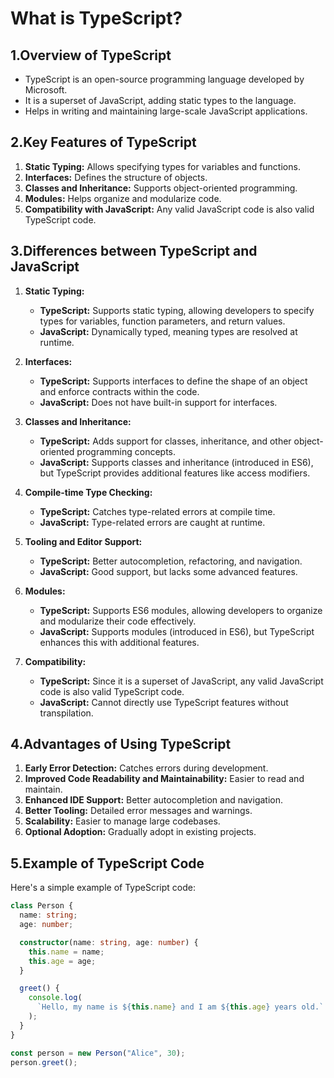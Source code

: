 # What is TypeScript?

## 1.Overview of TypeScript

- TypeScript is an open-source programming language developed by Microsoft.
- It is a superset of JavaScript, adding static types to the language.
- Helps in writing and maintaining large-scale JavaScript applications.

## 2.Key Features of TypeScript

1. **Static Typing:** Allows specifying types for variables and functions.
2. **Interfaces:** Defines the structure of objects.
3. **Classes and Inheritance:** Supports object-oriented programming.
4. **Modules:** Helps organize and modularize code.
5. **Compatibility with JavaScript:** Any valid JavaScript code is also valid TypeScript code.

## 3.Differences between TypeScript and JavaScript

1. **Static Typing:**

   - **TypeScript:** Supports static typing, allowing developers to specify types for variables, function parameters, and return values.
   - **JavaScript:** Dynamically typed, meaning types are resolved at runtime.

2. **Interfaces:**

   - **TypeScript:** Supports interfaces to define the shape of an object and enforce contracts within the code.
   - **JavaScript:** Does not have built-in support for interfaces.

3. **Classes and Inheritance:**

   - **TypeScript:** Adds support for classes, inheritance, and other object-oriented programming concepts.
   - **JavaScript:** Supports classes and inheritance (introduced in ES6), but TypeScript provides additional features like access modifiers.

4. **Compile-time Type Checking:**

   - **TypeScript:** Catches type-related errors at compile time.
   - **JavaScript:** Type-related errors are caught at runtime.

5. **Tooling and Editor Support:**

   - **TypeScript:** Better autocompletion, refactoring, and navigation.
   - **JavaScript:** Good support, but lacks some advanced features.

6. **Modules:**

   - **TypeScript:** Supports ES6 modules, allowing developers to organize and modularize their code effectively.
   - **JavaScript:** Supports modules (introduced in ES6), but TypeScript enhances this with additional features.

7. **Compatibility:**
   - **TypeScript:** Since it is a superset of JavaScript, any valid JavaScript code is also valid TypeScript code.
   - **JavaScript:** Cannot directly use TypeScript features without transpilation.

## 4.Advantages of Using TypeScript

1. **Early Error Detection:** Catches errors during development.
2. **Improved Code Readability and Maintainability:** Easier to read and maintain.
3. **Enhanced IDE Support:** Better autocompletion and navigation.
4. **Better Tooling:** Detailed error messages and warnings.
5. **Scalability:** Easier to manage large codebases.
6. **Optional Adoption:** Gradually adopt in existing projects.

## 5.Example of TypeScript Code

Here's a simple example of TypeScript code:

```typescript
class Person {
  name: string;
  age: number;

  constructor(name: string, age: number) {
    this.name = name;
    this.age = age;
  }

  greet() {
    console.log(
      `Hello, my name is ${this.name} and I am ${this.age} years old.`
    );
  }
}

const person = new Person("Alice", 30);
person.greet();
```
